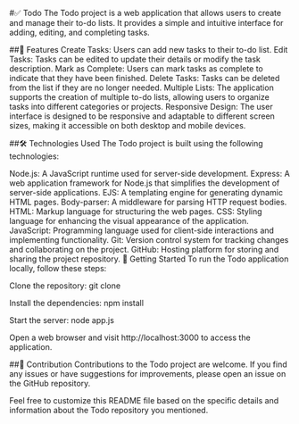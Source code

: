 #✅ Todo
The Todo project is a web application that allows users to create and manage their to-do lists. It provides a simple and intuitive interface for adding, editing, and completing tasks.

##🌟 Features
Create Tasks: Users can add new tasks to their to-do list.
Edit Tasks: Tasks can be edited to update their details or modify the task description.
Mark as Complete: Users can mark tasks as complete to indicate that they have been finished.
Delete Tasks: Tasks can be deleted from the list if they are no longer needed.
Multiple Lists: The application supports the creation of multiple to-do lists, allowing users to organize tasks into different categories or projects.
Responsive Design: The user interface is designed to be responsive and adaptable to different screen sizes, making it accessible on both desktop and mobile devices.

##🛠️ Technologies Used
The Todo project is built using the following technologies:

Node.js: A JavaScript runtime used for server-side development.
Express: A web application framework for Node.js that simplifies the development of server-side applications.
EJS: A templating engine for generating dynamic HTML pages.
Body-parser: A middleware for parsing HTTP request bodies.
HTML: Markup language for structuring the web pages.
CSS: Styling language for enhancing the visual appearance of the application.
JavaScript: Programming language used for client-side interactions and implementing functionality.
Git: Version control system for tracking changes and collaborating on the project.
GitHub: Hosting platform for storing and sharing the project repository.
🚀 Getting Started
To run the Todo application locally, follow these steps:

Clone the repository: git clone 

Install the dependencies: npm install

Start the server: node app.js

Open a web browser and visit http://localhost:3000 to access the application.

##🤝 Contribution
Contributions to the Todo project are welcome. If you find any issues or have suggestions for improvements, please open an issue on the GitHub repository.

Feel free to customize this README file based on the specific details and information about the Todo repository you mentioned.
